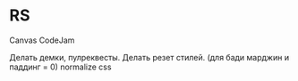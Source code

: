 # RS
Canvas CodeJam

Делать демки, пулреквесты.
Делать резет стилей. (для бади марджин и паддинг = 0)
normalize css
